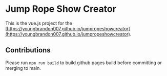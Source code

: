 # Jump Rope Show Creator

This is the vue.js project for the [https://youngbrandon007.github.io/jumpropeshowcreator](https://youngbrandon007.github.io/jumpropeshowcreator).

## Contributions

Please run `npm run build` to build github pages build before committing or merging to main.

